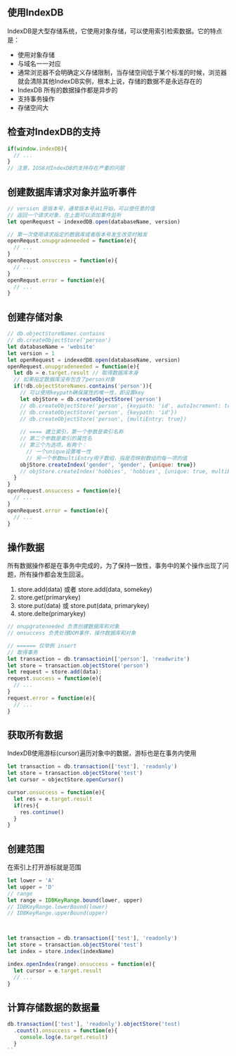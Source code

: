 ## 使用IndexDB
IndexDB是大型存储系统，它使用对象存储，可以使用索引检索数据。它的特点是：
* 使用对象存储
* 与域名一一对应
* 通常浏览器不会明确定义存储限制，当存储空间低于某个标准的时候，浏览器就会清除其他IndexDB实例，根本上说，存储的数据不是永远存在的
* IndexDB 所有的数据操作都是异步的
* 支持事务操作
* 存储空间大
## 检查对IndexDB的支持
```js
if(window.indexDB){
  // ...
}
// 注意，IOS8对IndexDB的支持存在严重的问题
```

## 创建数据库请求对象并监听事件
```js
// version 是版本号，通常版本号从1开始，可以使任意的值
// 返回一个请求对象，在上面可以添加事件监听
let openRequest = indexedDB.open(databaseName, version)

// 第一次使用请求指定的数据库或者版本号发生改变时触发
openRequst.onupgradeneeded = function(e){
  // ...
}
openRequst.onsuccess = function(e){
  // ...
}
openRequst.error = function(e){
  // ...
}
```

## 创建存储对象
```js
// db.objectStoreNames.contains
// db.createObjectStore('person')
let databaseName = 'website'
let version = 1
let openRequest = indexedDB.open(databaseName, version)
openRequest.onupgradeneeded = function(e){
  let db = e.target.result // 取得数据库本身
  // 如果指定数据库没有包含了person对象
  if(!db.objectStoreNames.contains('person')){
    // 可以使用keypath确保属性的唯一性，即设置key
    let objStore = db.createObjectStore('person')
    // db.createObjectStore('person', {keypath: 'id', autoIncrement: true})
    // db.createObjectStore('person', {keypath: 'id'})
    // db.createObjectStore('person', {multiEntry: true})
    
    // ==== 建立索引，第一个参数是索引名称
    // 第二个参数是索引的属性名
    // 第三个为选项，有两个：
      // 一个unique设置唯一性
      // 另一个参数multiEntry用于数组，指是否映射数组的每一项的值
    objStore.createIndex('gender', 'gender', {unique: true})
    // objStore.createIndex('hobbies', 'hobbies', {unique: true, multiEntry: true})
  }
}
openRequest.onsuccess = function(e){
  // ...
}
openRequest.error = function(e){
  // ...
}
```

## 操作数据
所有数据操作都是在事务中完成的，为了保持一致性，事务中的某个操作出现了问题，所有操作都会发生回滚。
1. store.add(data) 或者 store.add(data, somekey)
2. store.get(primarykey)
3. store.put(data) 或 store.put(data, primarykey)
4. store.delte(primarykey)
```js
// onupgrateneeded 负责创建数据库和对象
// onsuccess 负责处理DOM事件，操作数据库和对象

// ====== 仅举例 insert
// 取得事务
let transaction = db.transactioin(['person'], 'readwrite')
let store = transaction.objectStore('person')
let request = store.add(data);
request.success = function(e){
  // ...
}
request.error = function(e){
  // ...
}
```

## 获取所有数据
IndexDB使用游标(cursor)遍历对象中的数据，游标也是在事务内使用
```js
let transaction = db.transaction(['test'], 'readonly')
let store = transaction.objectStore('test')
let cursor = objectStore.openCursor()

cursor.onsuccess = function(e){
  let res = e.target.result
  if(res){
    res.continue()
  }
}

```

## 创建范围
在索引上打开游标就是范围
```js
let lower = 'A'
let upper = 'D'
// range
let range = IDBKeyRange.bound(lower, upper)
// IDBKeyRange.lowerBound(lower)
// IDBKeyRange.upperBound(upper)



let transaction = db.transaction(['test'], 'readonly')
let store = transaction.objectStore('test')
let index = store.index(indexName)

index.openIndex(range).onsuccess = function(e){
  let cursor = e.target.result
  // ...
}
```

## 计算存储数据的数据量
```js
db.transaction(['test'], 'readonly').objectStore('test)
  .count().onsuccess = function(e){
    console.log(e.target.result)
  }
``